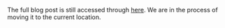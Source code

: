 The full blog post is still accessed through [here](https://www.1onepsilon.com/single-post/2017/12/09/Functions-are-Alive-Funville-Adventures). We are in the process of moving it to the current location.

